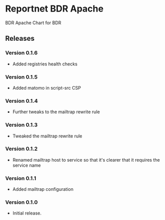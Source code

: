 # Reportnet BDR Apache

BDR Apache Chart for BDR

## Releases

### Version 0.1.6
  - Added registries health checks

### Version 0.1.5
  - Added matomo in script-src CSP

### Version 0.1.4
  - Further tweaks to the mailtrap rewrite rule

### Version 0.1.3
  - Tweaked the mailtrap rewrite rule

### Version 0.1.2
  - Renamed mailtrap host to service so that it's clearer that it requires the service name

### Version 0.1.1
  - Added mailtrap configuration

### Version 0.1.0
  - Initial release.
